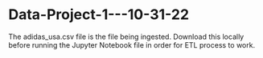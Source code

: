 # Data-Project-1---10-31-22

The adidas_usa.csv file is the file being ingested. Download this locally before running the Jupyter Notebook file in order for ETL process to work. 
